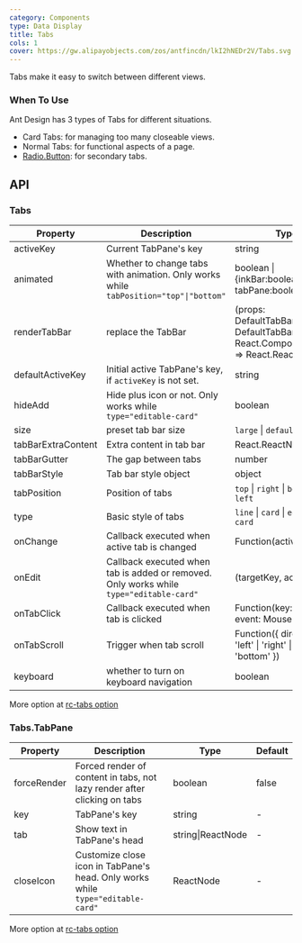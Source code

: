 ```yaml
---
category: Components
type: Data Display
title: Tabs
cols: 1
cover: https://gw.alipayobjects.com/zos/antfincdn/lkI2hNEDr2V/Tabs.svg
---
```


Tabs make it easy to switch between different views.

### When To Use

Ant Design has 3 types of Tabs for different situations.

- Card Tabs: for managing too many closeable views.
- Normal Tabs: for functional aspects of a page.
- [Radio.Button](/components/radio/#components-radio-demo-radiobutton): for secondary tabs.

## API

### Tabs

| Property | Description | Type | Default | Version |
| --- | --- | --- | --- | --- |
| activeKey | Current TabPane's key | string | - |  |
| animated | Whether to change tabs with animation. Only works while `tabPosition="top"\|"bottom"` | boolean \| {inkBar:boolean, tabPane:boolean} | true, false when `type="card"` |  |
| renderTabBar | replace the TabBar | (props: DefaultTabBarProps, DefaultTabBar: React.ComponentClass) => React.ReactElement | - |  |
| defaultActiveKey | Initial active TabPane's key, if `activeKey` is not set. | string | - |  |
| hideAdd | Hide plus icon or not. Only works while `type="editable-card"` | boolean | false |  |
| size | preset tab bar size | `large` \| `default` \| `small` | `default` |  |
| tabBarExtraContent | Extra content in tab bar | React.ReactNode | - |  |
| tabBarGutter | The gap between tabs | number | - |  |
| tabBarStyle | Tab bar style object | object | - |  |
| tabPosition | Position of tabs | `top` \| `right` \| `bottom` \| `left` | `top` |  |
| type | Basic style of tabs | `line` \| `card` \| `editable-card` | `line` |  |
| onChange | Callback executed when active tab is changed | Function(activeKey) {} | - |  |
| onEdit | Callback executed when tab is added or removed. Only works while `type="editable-card"` | (targetKey, action): void | - |  |
| onTabClick | Callback executed when tab is clicked | Function(key: string, event: MouseEvent) | - |  |
| onTabScroll | Trigger when tab scroll | Function({ direction: 'left' \| 'right' \| 'top' \| 'bottom' }) | - | 4.3.0 |
| keyboard | whether to turn on keyboard navigation | boolean | true |  |

More option at [rc-tabs option](https://github.com/react-component/tabs#tabs)

### Tabs.TabPane

| Property | Description | Type | Default |
| --- | --- | --- | --- |
| forceRender | Forced render of content in tabs, not lazy render after clicking on tabs | boolean | false |
| key | TabPane's key | string | - |
| tab | Show text in TabPane's head | string\|ReactNode | - |
| closeIcon | Customize close icon in TabPane's head. Only works while `type="editable-card"` | ReactNode | - |

More option at [rc-tabs option](https://github.com/react-component/tabs#tabpane)
